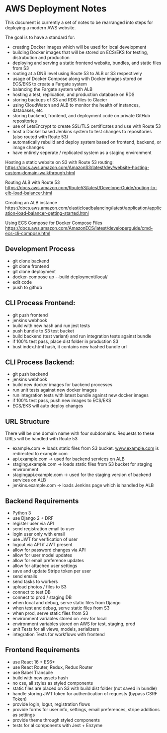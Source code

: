 # AWS Deployment Notes

This document is currently a set of notes to be rearranged into steps for deploying a modern AWS website.

The goal is to have a standard for:
- creating Docker images which will be used for local development
- building Docker images that will be stored on ECS/EKS for testing, distrubution and production
- deploying and serving a static frontend website, bundles, and static files from S3
- routing at a DNS level using Route 53 to ALB or S3 respectively
- usage of Docker Compose along with Docker images stored on ECS/EKS to create a Fargate system
- balancing the Fargate system with ALB
- hosting a test, replication, and production database on RDS
- storing backups of S3 and RDS files to Glacier
- using CloudWatch and ALB to monitor the health of instances, databases, etc
- storing backend, frontend, and deployment code on private GitHub repositories
- use of LetsEncrypt to create SSL/TLS certificates and use with Route 53
- host a Docker based Jenkins system to test changes to repositories (also routed with Route 53)
- automatically rebuild and deploy system based on frontend, backend, or image changes
- have entirely seperate / replicated system as a staging environment

Hosting a static website on S3 with Route 53 routing:
https://docs.aws.amazon.com/AmazonS3/latest/dev/website-hosting-custom-domain-walkthrough.html

Routing ALB with Route 53
https://docs.aws.amazon.com/Route53/latest/DeveloperGuide/routing-to-elb-load-balancer.html

Creating an ALB instance
https://docs.aws.amazon.com/elasticloadbalancing/latest/application/application-load-balancer-getting-started.html

Using ECS Compose for Docker Compose Files
https://docs.aws.amazon.com/AmazonECS/latest/developerguide/cmd-ecs-cli-compose.html

## Development Process
- git clone backend
- git clone frontend
- git clone deployment
- docker-compose up --build deployment/local/
- edit code
- push to github

## CLI Process Frontend:
- git push frontend
- jenkins webhook
- build with new hash and run jest tests
- push bundle to S3 test bucket
- build backend (test variant) and run integration tests against bundle
- if 100% test pass, place dist folder in production S3
- bust index.html hash, it contains new hashed bundle url

## CLI Process Backend:
- git push backend
- jenkins webhook
- build new docker images for backend processes
- run unit tests against new docker images
- run integration tests with latest bundle against new docker images
- if 100% test pass, push new images to ECS/EKS
- ECS/EKS will auto deploy changes

## URL Structure
There will be one domain name with four subdomains. Requests to these URLs will be handled with Route 53
- example.com -> loads static files from S3 bucket. www.example.com is redirected to example.com
- api.example.com -> used for backend services on ALB
- staging.example.com -> loads static files from S3 bucket for staging environment
- stagingapi.example.com -> used for the staging version of backend services on ALB
- jenkins.example.com -> loads Jenkins page which is handled by ALB


## Backend Requirements
- Python 3
- use Django 2 + DRF
- register user via API
- send registration email to user
- login user only with email
- use JWT for verification of user
- logout via API if JWT present
- allow for password changes via API
- allow for user model updates
- allow for email preference updates
- allow for attached user settings
- save and update Stripe token per user
- send emails
- send tasks to workers
- upload photos / files to S3
- connect to test DB
- connect to prod / staging DB
- when local and debug, serve static files from Django
- when test and debug, serve static files from S3
- when prod, serve static files from S3
- environment variables stored on .env for local
- environment variables stored on AWS for test, staging, prod
- unit Tests for all views, models, serializers
- integration Tests for workflows with frontend

## Frontend Requirements
- use React 16 + ES6+
- use React Router, Redux, Redux Router
- use Babel Transpile
- build with new assets hash
- no css, all styles as styled components
- static files are placed on S3 with build dist folder (not saved in bundle)
- handle storing JWT token for authentication of requests (bypass CSRF Token)
- provide login, logut, registration flows
- provide forms for user info, settings, email preferences, stripe additions as settings
- provide theme through styled components
- tests for al components with Jest + Enzyme
